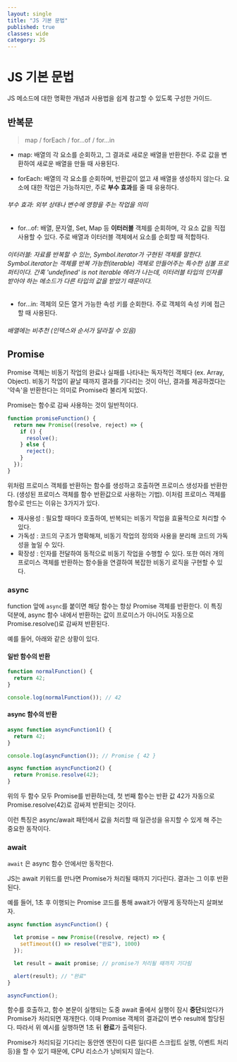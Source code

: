 ```yaml
---
layout: single
title: "JS 기본 문법"
published: true
classes: wide
category: JS
---
```


# JS 기본 문법

JS 메소드에 대한 명확한 개념과 사용법을 쉽게 참고할 수 있도록 구성한 가이드.

## 반복문
> map / forEach / for...of / for...in

* map: 배열의 각 요소를 순회하고, 그 결과로 새로운 배열을 반환한다. 주로 값을 변환하여 새로운 배열을 만들 때 사용된다.

* forEach: 배열의 각 요소를 순회하며, 반환값이 없고 새 배열을 생성하지 않는다. 요소에 대한 작업은 가능하지만, 주로 **부수 효과**를 줄 때 유용하다.
###### 부수 효과: 외부 상태나 변수에 영향을 주는 작업을 의미

* for...of: 배열, 문자열, Set, Map 등 **이터러블** 객체를 순회하며, 각 요소 값을 직접 사용할 수 있다. 주로 배열과 이터러블 객체에서 요소를 순회할 때 적합하다.
###### 이터러블: 자료를 반복할 수 있는, Symbol.iterator가 구현된 객체를 말한다. Symbol.iterator는 객체를 반복 가능한(iterable) 객체로 만들어주는 특수한 심볼 프로퍼티이다. 간혹 'undefined' is not iterable 에러가 나는데, 이터러블 타입의 인자를 받아야 하는 메소드가 다른 타입의 값을 받았기 때문이다.

* for...in: 객체의 모든 열거 가능한 속성 키를 순회한다. 주로 객체의 속성 키에 접근할 때 사용된다.
###### 배열에는 비추천 (인덱스와 순서가 달라질 수 있음)


## Promise

Promise 객체는 비동기 작업의 완료나 실패를 나타내는 독자적인 객체다 (ex. Array, Object). 비동기 작업이 끝날 때까지 결과를 기다리는 것이 아닌, 결과를 제공하겠다는 '약속'을 반환한다는 의미로 Promise라 불리게 되었다.

Promise는 함수로 감싸 사용하는 것이 일반적이다.

```javascript
function promiseFunction() {
  return new Promise((resolve, reject) => {
    if () {
      resolve();
    } else {
      reject();
    }
  });
}
```

위처럼 프로미스 객체를 반환하는 함수를 생성하고 호출하면 프로미스 생성자를 반환한다. (생성된 프로미스 객체를 함수 반환값으로 사용하는 기법). 이처럼 프로미스 객체를 함수로 만드는 이유는 3가지가 있다.

* 재사용성 : 필요할 때마다 호출하여, 반복되는 비동기 작업을 효율적으로 처리할 수 있다.
* 가독성 : 코드의 구조가 명확해져, 비동기 작업의 정의와 사용을 분리해 코드의 가독성을 높일 수 있다.
* 확장성 : 인자를 전달하여 동적으로 비동기 작업을 수행할 수 있다. 또한 여러 개의 프로미스 객체를 반환하는 함수들을 연결하여 복잡한 비동기 로직을 구현할 수 있다.

### async

function 앞에 ```async```를 붙이면 해당 함수는 항상 Promise 객체를 반환한다. 이 특징 덕분에, async 함수 내에서 반환하는 값이 프로미스가 아니어도 자동으로 Promise.resolve()로 감싸져 반환된다.

예를 들어, 아래와 같은 상황이 있다.

#### 일반 함수의 반환

```javascript
function normalFunction() {
  return 42;
}

console.log(normalFunction()); // 42
```

#### async 함수의 반환
```javascript
async function asyncFunction1() {
  return 42;
}

console.log(asyncFunction()); // Promise { 42 }

async function asyncFunction2() {
  return Promise.resolve(42);
}

```

위의 두 함수 모두 Promise를 반환하는데, 첫 번째 함수는 반환 값 42가 자동으로 Promise.resolve(42)로 감싸져 반환되는 것이다.

이런 특징은 async/await 패턴에서 값을 처리할 때 일관성을 유지할 수 있게 해 주는 중요한 동작이다.

### await

```await``` 은 async 함수 안에서만 동작한다.

JS는 await 키워드를 만나면 Promise가 처리될 때까지 기다린다. 결과는 그 이후 반환된다.

예를 들어, 1초 후 이행되는 Promise 코드를 통해 await가 어떻게 동작하는지 살펴보자.

```javascript
async function asyncFunction() {

  let promise = new Promise((resolve, reject) => {
    setTimeout(() => resolve("완료"), 1000)
  });

  let result = await promise; // promise가 처리될 때까지 기다림

  alert(result); // "완료"
}

asyncFunction();
```

함수를 호출하고, 함수 본문이 실행되는 도중 await 줄에서 실행이 잠시 **중단**되었다가 Promise가 처리되면 재개한다.
이때 Promise 객체의 결과값이 변수 result에 할당된다. 따라서 위 예시를 실행하면 1초 뒤 **완료**가 출력된다.

<!-- 비동기 -->
Promise가 처리되길 기다리는 동안엔 엔진이 다른 일(다른 스크립트 실행, 이벤트 처리 등)을 할 수 있기 때문에, CPU 리소스가 낭비되지 않는다.

